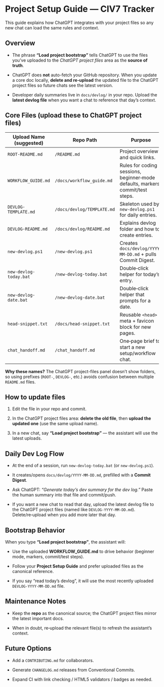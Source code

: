 # Project Setup Guide — CIV7 Tracker

This guide explains how ChatGPT integrates with your project files so any new chat can load the same rules and context.

## Overview

- The phrase **“Load project bootstrap”** tells ChatGPT to use the files you’ve uploaded to the *ChatGPT project files* area as the **source of truth**.

- ChatGPT does **not** auto-fetch your GitHub repository. When you update a core doc locally, **delete and re‑upload** the updated file to the ChatGPT project files so future chats see the latest version.

- Developer daily summaries live in `docs/devlog/` in your repo. Upload the **latest devlog file** when you want a chat to reference that day’s context.

## Core Files (upload these to ChatGPT project files)

| Upload Name (suggested) | Repo Path | Purpose |
| --- | --- | --- |
| `ROOT-README.md` | `/README.md` | Project overview and quick links. |
| `WORKFLOW_GUIDE.md` | `/docs/workflow_guide.md` | Rules for coding sessions, beginner‑mode defaults, markers, commit/test steps. |
| `DEVLOG-TEMPLATE.md` | `/docs/devlog/TEMPLATE.md` | Skeleton used by `new-devlog.ps1` for daily entries. |
| `DEVLOG-README.md` | `/docs/devlog/README.md` | Explains devlog folder and how to create entries. |
| `new-devlog.ps1` | `/new-devlog.ps1` | Creates `docs/devlog/YYYY-MM-DD.md` + pulls Commit Digest. |
| `new-devlog-today.bat` | `/new-devlog-today.bat` | Double‑click helper for today’s entry. |
| `new-devlog-date.bat` | `/new-devlog-date.bat` | Double‑click helper that prompts for a date. |
| `head-snippet.txt` | `/docs/head-snippet.txt` | Reusable `<head>` meta + favicon block for new pages. |
| `chat_handoff.md` | `/chat_handoff.md` | One‑page brief to start a new setup/workflow chat. |

**Why these names?** The ChatGPT project-files panel doesn’t show folders, so using prefixes (`ROOT-`, `DEVLOG-`, etc.) avoids confusion between multiple `README.md` files.

## How to update files

1. Edit the file in your repo and commit.  

2. In the ChatGPT project files area: **delete the old file**, then **upload the updated one** (use the same upload name).  

3. In a new chat, say **“Load project bootstrap”** — the assistant will use the latest uploads.

## Daily Dev Log Flow

- At the end of a session, run `new-devlog-today.bat` (or `new-devlog.ps1`).  

- It creates/opens `docs/devlog/YYYY-MM-DD.md`, prefilled with a **Commit Digest**.  

- Ask ChatGPT: *“Generate today’s dev summary for the dev log.”* Paste the human summary into that file and commit/push.

- If you want a new chat to read that day, upload the latest devlog file to the ChatGPT project files (named like `DEVLOG-YYYY-MM-DD.md`). Delete/re‑upload when you add more later that day.

## Bootstrap Behavior

When you type **“Load project bootstrap”**, the assistant will:

- Use the uploaded **WORKFLOW_GUIDE.md** to drive behavior (beginner mode, markers, commit/test steps).  

- Follow your **Project Setup Guide** and prefer uploaded files as the canonical reference.  

- If you say “read today’s devlog”, it will use the most recently uploaded `DEVLOG-YYYY-MM-DD.md` file.

## Maintenance Notes

- Keep the **repo** as the canonical source; the ChatGPT project files mirror the latest important docs.  

- When in doubt, re‑upload the relevant file(s) to refresh the assistant’s context.

## Future Options

- Add a `CONTRIBUTING.md` for collaborators.  

- Generate `CHANGELOG.md` releases from Conventional Commits.  

- Expand CI with link checking / HTML5 validators / badges as needed.
